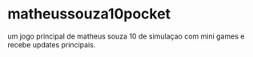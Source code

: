 # matheussouza10pocket
um jogo principal de matheus souza 10 de simulaçao com mini games e recebe updates principais.

